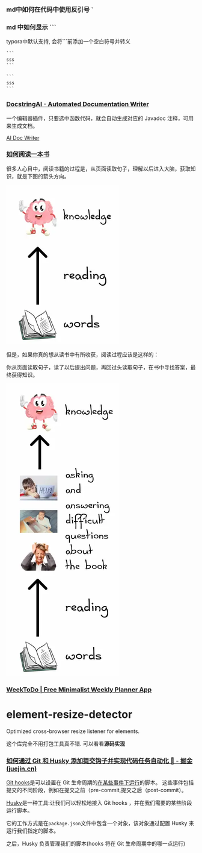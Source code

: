### md中如何在代码中使用反引号 `` ` ``



### md 中如何显示 ```

typora中默认支持, 会将```前添加一个空白符号并转义

````
```
sss
​```
````



````
```
sss
​```
````



### [DocstringAI - Automated Documentation Writer](https://www.docstring.ai/)

一个编辑器插件，只要选中函数代码，就会自动生成对应的 Javadoc 注释，可用来生成文档。

[AI Doc Writer](https://www.mintlify.com/)



### [如何阅读一本书](https://dkb.io/post/how-to-read-a-book)

很多人心目中，阅读书籍的过程是，从页面读取句子，理解以后进入大脑，获取知识，就是下图的箭头方向。

![img](./imgs/bg2022021601.webp)

但是，如果你真的想从读书中有所收获，阅读过程应该是这样的：

你从页面读取句子，读了以后提出问题，再回过头读取句子，在书中寻找答案，最终获得知识。

![img](./imgs/bg2022021602.webp)



### [WeekToDo | Free Minimalist Weekly Planner App](https://weektodo.me/)



# element-resize-detector

Optimized cross-browser resize listener for elements.



这个库完全不用打包工具真不错. 可以看看**源码实现**





### [如何通过 Git 和 Husky 添加提交钩子并实现代码任务自动化 🧐 - 掘金 (juejin.cn)](https://juejin.cn/post/6904150964266074119)

[Git hooks](https://link.juejin.cn/?target=https%3A%2F%2Fgit-scm.com%2Fdocs%2Fgithooks)是可以设置在 Git 生命周期的[在某些事件下运行](https://link.juejin.cn/?target=https%3A%2F%2Fgit-scm.com%2Fbook%2Fen%2Fv2%2FCustomizing-Git-Git-Hooks)的脚本。 这些事件包括提交的不同阶段，例如在提交之前（pre-commit,提交之后（post-commit）。

[Husky](https://link.juejin.cn?target=https%3A%2F%2Fgithub.com%2Ftypicode%2Fhusky)是一种工具:让我们可以轻松地接入 Git hooks ，并在我们需要的某些阶段运行脚本。

它的工作方式是在`package.json`文件中包含一个对象，该对象通过配置 Husky 来运行我们指定的脚本。 

之后，Husky 负责管理我们的脚本(hooks 将在 Git 生命周期中的哪一点运行)
